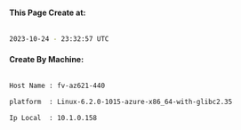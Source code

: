 
   
#### This Page Create at:

```bash

2023-10-24 - 23:32:57 UTC

```

#### Create By Machine:

```bash

Host Name : fv-az621-440

platform  : Linux-6.2.0-1015-azure-x86_64-with-glibc2.35

Ip Local  : 10.1.0.158

```

